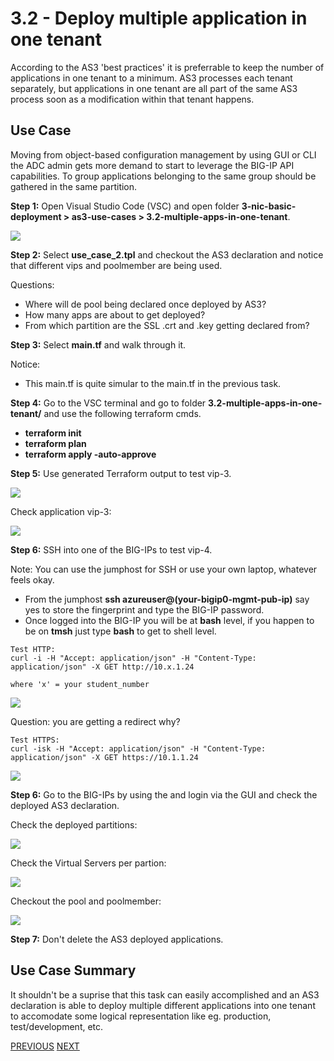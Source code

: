 # 3.2 - Deploy multiple application in one tenant

According to the AS3 'best practices' it is preferrable to keep the number of applications in one tenant to a minimum. AS3 processes each tenant separately, but applications in one tenant are all part of the same AS3 process soon as a modification within that tenant happens.

## Use Case
Moving from object-based configuration management by using GUI or CLI the ADC admin gets more demand to start to leverage the BIG-IP API capabilities. To group applications belonging to the same group should be gathered in the same partition.

**Step 1:** Open Visual Studio Code (VSC) and open folder **3-nic-basic-deployment > as3-use-cases > 3.2-multiple-apps-in-one-tenant**.

![](../png/module3/task3_2_p1.png)

**Step 2:** Select **use_case_2.tpl** and checkout the AS3 declaration and notice that different vips and poolmember are being used.

Questions:
* Where will de pool being declared once deployed by AS3?
* How many apps are about to get deployed?
* From which partition are the SSL .crt and .key getting declared from?

**Step 3:** Select **main.tf** and walk through it.

Notice:
* This main.tf is quite simular to the main.tf in the previous task.

**Step 4:** Go to the VSC terminal and go to folder **3.2-multiple-apps-in-one-tenant/** and use the following terraform cmds.

* **terraform init**
* **terraform plan**
* **terraform apply -auto-approve**

**Step 5:** Use generated Terraform output to test vip-3.

![](../png/module3/task3_2_p2.png)

Check application vip-3:

![](../png/module3/task3_2_p3.png)

**Step 6:** SSH into one of the BIG-IPs to test vip-4.

Note: You can use the jumphost for SSH or use your own laptop, whatever feels okay.

* From the jumphost **ssh azureuser@(your-bigip0-mgmt-pub-ip)** say yes to store the fingerprint and type the BIG-IP password.
* Once logged into the BIG-IP you will be at **bash** level, if you happen to be on **tmsh** just type **bash** to get to shell level.
```
Test HTTP: 
curl -i -H "Accept: application/json" -H "Content-Type: application/json" -X GET http://10.x.1.24

where 'x' = your student_number
```

![](../png/module3/task3_2_p4.png)

Question: you are getting a redirect why?

```
Test HTTPS:
curl -isk -H "Accept: application/json" -H "Content-Type: application/json" -X GET https://10.1.1.24
```

![](../png/module3/task3_2_p5.png)

**Step 6:** Go to the BIG-IPs by using the and login via the GUI and check the deployed AS3 declaration.

Check the deployed partitions:

![](../png/module3/task3_2_p6.png)

Check the Virtual Servers per partion:

![](../png/module3/task3_2_p7.png)

Checkout the pool and poolmember:

![](../png/module3/task3_1_p8.png)

**Step 7:** Don't delete the AS3 deployed applications.

## Use Case Summary
It shouldn't be a suprise that this task can easily accomplished and an AS3 declaration is able to deploy multiple different applications into one tenant to accomodate some logical representation like eg. production, test/development, etc.

[PREVIOUS](../module_3/tas3_1.md)      [NEXT](../module_3/task3_3.md)